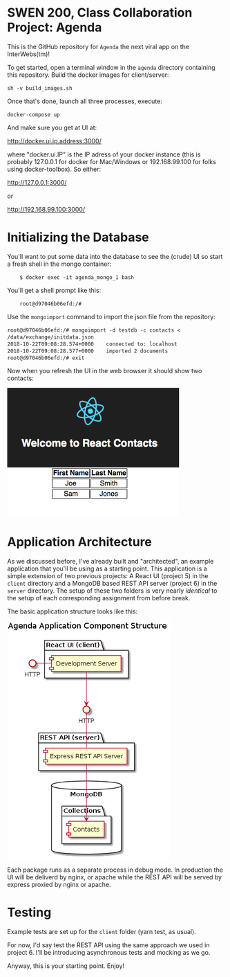 SWEN 200, Class Collaboration Project: Agenda
==============================================

This is the GitHub repository for `Agenda` the 
next viral app on the InterWebs(tm)!

To get started, open a terminal window in the `agenda` directory containing this
repository. Build the docker images for client/server:

    sh -v build_images.sh

Once that's done, launch all three processes, execute:

    docker-compose up

And make sure you get at UI at:

http://docker.ui.ip.address:3000/

where "docker.ui.IP" is the IP adress of your docker instance (this
is probably 127.0.0.1 for docker for Mac/Windows or 192.168.99.100 for
folks using docker-toolbox). So either:

http://127.0.0.1:3000/

or 

http://192.168.99.100:3000/

Initializing the Database
===========================

You'll want to put some data into the database to see the (crude) UI
so start a fresh shell in the mongo container:

        $ docker exec -it agenda_mongo_1 bash
        
You'll get a shell prompt like this:
        
        root@d97046b06efd:/# 

Use the `mongoimport` command to import the json file from the repository:

    root@d97046b06efd:/# mongoimport -d testdb -c contacts < /data/exchange/initdata.json 
    2018-10-22T09:08:28.574+0000	connected to: localhost
    2018-10-22T09:08:28.577+0000	imported 2 documents
    root@d97046b06efd:/# exit

Now when you refresh the UI in the web browser it should show two contacts:

![React Screen Shot](./images/ReactScreen.png)

Application Architecture
========================

As we discussed before, I've already built and "architected", an example application
that you'll be using as a starting point. This application is a simple
extension of two previous projects: A React UI (project 5) in the `client` directory
and a MongoDB based REST API server (project 6) in the `server` directory.
The setup of these two folders is very nearly *identical* to the setup of 
each corresponding assignment from before break.

The basic application structure looks like this:

![Agenda Application Structure](./images/components.png)

Each package runs as a separate process in debug mode. In production
the UI will be deliverd by nginx, or apache while the REST API will
be served by express proxied by nginx or apache.

Testing
========

Example tests are set up for the `client` folder (yarn test, as usual).

For now, I'd say test the REST API using the same approach we used in project 6.
I'll be introducing asynchronous tests and mocking as we go.

Anyway, this is your starting point. Enjoy!

